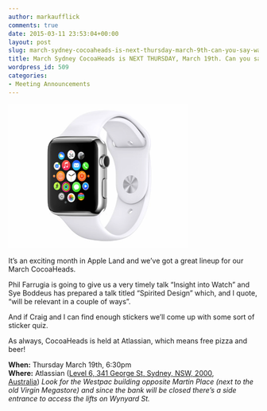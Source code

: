 ```yaml
---
author: markaufflick
comments: true
date: 2015-03-11 23:53:04+00:00
layout: post
slug: march-sydney-cocoaheads-is-next-thursday-march-9th-can-you-say-watchkit
title: March Sydney CocoaHeads is NEXT THURSDAY, March 19th. Can you say WatchKit?
wordpress_id: 509
categories:
- Meeting Announcements
---
```


![NewImage](/assets/2015_03_newimage.png)




It’s an exciting month in Apple Land and we’ve got a great lineup for our March CocoaHeads.




Phil Farrugia is going to give us a very timely talk “Insight into Watch” and Sye Boddeus has prepared a talk titled “Spirited Design” which, and I quote, “will be relevant in a couple of ways”.




And if Craig and I can find enough stickers we’ll come up with some sort of sticker quiz.




As always, CocoaHeads is held at Atlassian, which means free pizza and beer!




**When:** Thursday March 19th, 6:30pm  
**Where:** Atlassian ([Level 6, 341 George St, Sydney, NSW, 2000, Australia](http://goo.gl/Pm0lA)) _Look for the Westpac building opposite Martin Place (next to the old Virgin Megastore) and since the bank will be closed there’s a side entrance to access the lifts on Wynyard St._
